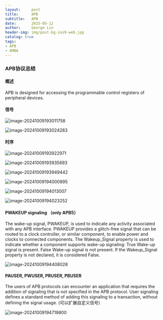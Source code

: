 ```yaml
---
layout:     post
title:      APB
subtitle:   APB
date:       2025-05-12
author:     George Lin
header-img: img/post-bg-ios9-web.jpg
catalog: true
tags:
- APB
- AMBA
---
```


### APB协议总结

#### 概述

APB is designed for accessing the programmable control registers of peripheral devices.

#### 信号

![image-20241009193011758](../images/2025-05-12-APB.assets/image-20241009193011758.png)

![image-20241009193024283](../images/2025-05-12-APB.assets/image-20241009193024283.png)

#### 时序

![image-20241009193922971](../images/2025-05-12-APB.assets/image-20241009193922971.png)

![image-20241009193935693](../images/2025-05-12-APB.assets/image-20241009193935693.png)

![image-20241009193949442](../images/2025-05-12-APB.assets/image-20241009193949442.png)

![image-20241009194000895](../images/2025-05-12-APB.assets/image-20241009194000895.png)

![image-20241009194013007](../images/2025-05-12-APB.assets/image-20241009194013007.png)

![image-20241009194023252](../images/2025-05-12-APB.assets/image-20241009194023252.png)

#### PWAKEUP signaling （only APB5）

The wake-up signal, PWAKEUP, is used to indicate any activity associated with any APB interface. PWAKEUP provides a glitch-free signal that can be routed to a clock controller, or similar component, to enable power and clocks to connected components. The Wakeup_Signal property is used to indicate whether a component supports wake-up signaling: True Wake-up signal is present. False Wake-up signal is not present. If the Wakeup_Signal property is not declared, it is considered False.

![image-20241009194408028](../images/2025-05-12-APB.assets/image-20241009194408028.png)

#### PAUSER, PWUSER, PRUSER, PBUSER

The users of APB protocols can encounter an application that requires the addition of signaling that is not specified in the APB protocol. User signaling defines a standard method of adding this signaling to a transaction, without defining the signal usage. (可以扩展自定义信号)

![image-20241009194719800](../images/2025-05-12-APB.assets/image-20241009194719800.png)

